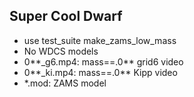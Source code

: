 ## Super Cool Dwarf
* use test_suite make_zams_low_mass
* No WDCS models
* 0**_g6.mp4:
   mass==.0**
   grid6 video
* 0**_ki.mp4:
   mass==.0**
   Kipp video
* *.mod:
    ZAMS model
